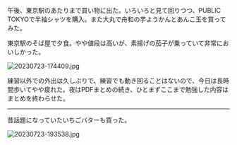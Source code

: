 午後、東京駅のあたりまで買い物に出た。いろいろと見て回りつつ、PUBLIC TOKYOで半袖シャツを購入。また大丸で舟和の芋ようかんとあんこ玉を買ってみた。

東京駅のそば屋で夕食。やや値段は高いが、素揚げの茄子が乗っていて非常においしかった。

![20230723-174409.jpg](https://ceshmina-photos.s3.ap-northeast-1.amazonaws.com/medium/202307/20230723-174409.jpg)

練習以外での外出は久しぶりで、練習でも動き回ることはないので、今日は長時間歩いてやや疲れた。夜はPDFまとめの続き、ひとまずここまで勉強した内容はまとめを終わらせた。

---

昔話題になっていたいちごバターも買った。

![20230723-193538.jpg](https://ceshmina-photos.s3.ap-northeast-1.amazonaws.com/medium/202307/20230723-193538.jpg)
